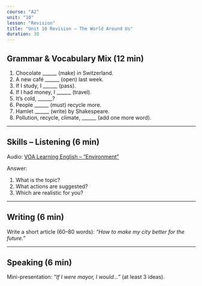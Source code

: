 ```yaml
---
course: "A2"
unit: "10"
lesson: "Revision"
title: "Unit 10 Revision – The World Around Us"
duration: 30
---
```


## Grammar & Vocabulary Mix (12 min)
1. Chocolate ______ (make) in Switzerland.  
2. A new café ______ (open) last week.  
3. If I study, I ______ (pass).  
4. If I had money, I ______ (travel).  
5. It’s cold, ______?  
6. People ______ (must) recycle more.  
7. Hamlet ______ (write) by Shakespeare.  
8. Pollution, recycle, climate, ______ (add one more word).  

-------

## Skills – Listening (6 min)
Audio: [VOA Learning English – “Environment”](https://learningenglish.voanews.com/)  

Answer:
1. What is the topic?  
2. What actions are suggested?  
3. Which are realistic for you?  

-------

## Writing (6 min)
Write a short article (60–80 words): *“How to make my city better for the future.”*  

-------

## Speaking (6 min)
Mini-presentation: *“If I were mayor, I would…”* (at least 3 ideas).
